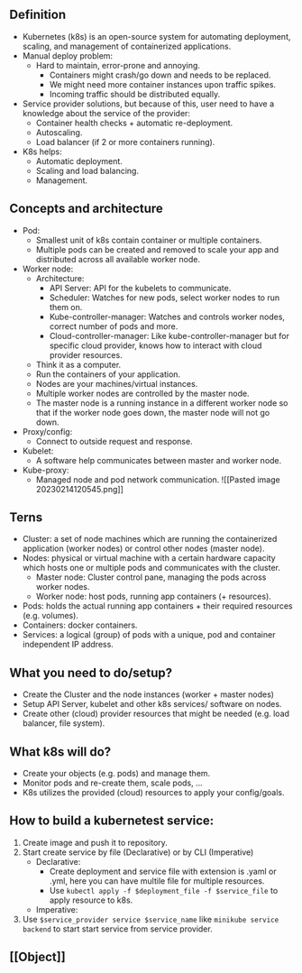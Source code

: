 ## Definition
- Kubernetes (k8s) is an open-source system for automating deployment, scaling, and management of containerized applications.
- Manual deploy problem:
	- Hard to maintain, error-prone and annoying.
		- Containers might crash/go down and needs to be replaced.
		- We might need more container instances upon traffic spikes.
		- Incoming traffic should be distributed equally.
- Service provider solutions, but because of this, user need to have a knowledge about the service of the provider:
	- Container health checks + automatic re-deployment.
	- Autoscaling.
	- Load balancer (if 2 or more containers running).
- K8s helps:
	- Automatic deployment.
	- Scaling and load balancing.
	- Management.
## Concepts and architecture
- Pod:
	- Smallest unit of k8s contain container or multiple containers.
	- Multiple pods can be created and removed to scale your app and distributed across all available worker node.
- Worker node:
	- Architecture:
		- API Server: API for the kubelets to communicate. 
		- Scheduler: Watches for new pods, select worker nodes to run them on.
		- Kube-controller-manager: Watches and controls worker nodes, correct number of pods and more.
		- Cloud-controller-manager: Like kube-controller-manager but for specific cloud provider, knows how to interact with cloud provider resources.
	- Think it as a computer.
	- Run the containers of your application.
	- Nodes are your machines/virtual instances.
	- Multiple worker nodes are controlled by the master node.
	- The master node is a running instance in a different worker node so that if the worker node goes down, the master node will not go down.
- Proxy/config:
	- Connect to outside request and response.
- Kubelet:
	- A software help communicates between master and worker node.
- Kube-proxy:
	- Managed node and pod network communication.
![[Pasted image 20230214120545.png]]
## Terns
- Cluster: a set of node machines which are running the containerized application (worker nodes) or control other nodes (master node).
- Nodes: physical or virtual machine with a certain hardware capacity which hosts one or multiple pods and communicates with the cluster.
	- Master node: Cluster control pane, managing the pods across worker nodes.
	- Worker node: host pods, running app containers (+ resources).
- Pods: holds the actual running app containers + their required resources (e.g. volumes).
- Containers: docker containers.
- Services: a logical (group) of pods with a unique, pod and container independent IP address.
## What you need to do/setup?
- Create the Cluster and the node instances (worker + master nodes)
- Setup API Server, kubelet and other k8s services/ software on nodes.
- Create other (cloud) provider resources that might be needed (e.g. load balancer, file system).
## What k8s will do?
- Create your objects (e.g. pods) and manage them.
- Monitor pods and re-create them, scale pods, ...
- K8s utilizes the provided (cloud) resources to apply your config/goals.
## How to build a kubernetest service:
1. Create image and push it to repository.
2. Start create service by file (Declarative) or by CLI (Imperative)
	- Declarative:
		- Create deployment and service file with extension is .yaml or .yml, here you can have multile file for multiple resources.
		- Use `kubectl apply -f $deployment_file -f $service_file` to apply resource to k8s.
	- Imperative:
3. Use `$service_provider service $service_name` like `minikube service backend` to start start service from service provider.
## [[Object]]
